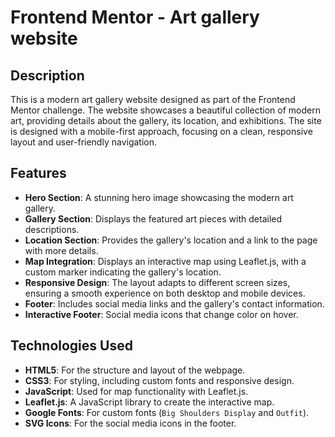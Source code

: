 # Frontend Mentor - Art gallery website

## Description

This is a modern art gallery website designed as part of the Frontend Mentor challenge. The website showcases a beautiful collection of modern art, providing details about the gallery, its location, and exhibitions. The site is designed with a mobile-first approach, focusing on a clean, responsive layout and user-friendly navigation.

## Features

- **Hero Section**: A stunning hero image showcasing the modern art gallery.
- **Gallery Section**: Displays the featured art pieces with detailed descriptions.
- **Location Section**: Provides the gallery's location and a link to the page with more details.
- **Map Integration**: Displays an interactive map using Leaflet.js, with a custom marker indicating the gallery's location.
- **Responsive Design**: The layout adapts to different screen sizes, ensuring a smooth experience on both desktop and mobile devices.
- **Footer**: Includes social media links and the gallery's contact information.
- **Interactive Footer**: Social media icons that change color on hover.

## Technologies Used

- **HTML5**: For the structure and layout of the webpage.
- **CSS3**: For styling, including custom fonts and responsive design.
- **JavaScript**: Used for map functionality with Leaflet.js.
- **Leaflet.js**: A JavaScript library to create the interactive map.
- **Google Fonts**: For custom fonts (`Big Shoulders Display` and `Outfit`).
- **SVG Icons**: For the social media icons in the footer.
